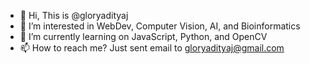 - 👋 Hi, This is @gloryadityaj
- 👀 I’m interested in WebDev, Computer Vision, AI, and Bioinformatics
- 🌱 I’m currently learning on JavaScript, Python, and OpenCV
- 📫 How to reach me? Just sent email to gloryadityaj@gmail.com

<!---
gloryadityaj/gloryadityaj is a ✨ special ✨ repository because its `README.md` (this file) appears on your GitHub profile.
You can click the Preview link to take a look at your changes.
--->
